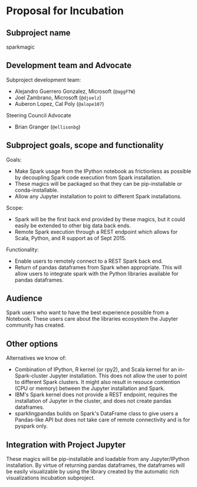# Proposal for Incubation

## Subproject name

sparkmagic

## Development team and Advocate

Subproject development team:

* Alejandro Guerrero Gonzalez, Microsoft (`@aggFTW`)
* Joel Zambrano, Microsoft (`@djoelz`)
* Auberon Lopez, Cal Poly (`@alope107`)

Steering Council Advocate

* Brian Granger (`@ellisonbg`)

## Subproject goals, scope and functionality

Goals:
* Make Spark usage from the IPython notebook as frictionless as possible by decoupling Spark code execution from Spark installation.
* These magics will be packaged so that they can be pip-installable or conda-installable.
* Allow any Jupyter installation to point to different Spark installations.

Scope:
* Spark will be the first back end provided by these magics, but it could easily be extended to other big data back ends.
* Remote Spark execution through a REST endpoint which allows for Scala, Python, and R support as of Sept 2015.

Functionality:
* Enable users to remotely connect to a REST Spark back end.
* Return of pandas dataframes from Spark when appropriate. This will allow users to integrate spark with the Python libraries available for pandas dataframes.

## Audience

Spark users who want to have the best experience possible from a Notebook. These users care about the libraries ecosystem the Jupyter community has created.

## Other options

Alternatives we know of:

* Combination of IPython, R kernel (or rpy2), and Scala kernel for an in-Spark-cluster Jupyter installation. This does not allow the user to point to different Spark clusters. It might also result in resouce contention (CPU or memory) between the Jupyter installation and Spark.
* IBM's Spark kernel does not provide a REST endpoint, requires the installation of Jupyter in the cluster, and does not create pandas dataframes.
* sparklingpandas builds on Spark's DataFrame class to give users a Pandas-like API but does not take care of remote connectivity and is for pyspark only.

## Integration with Project Jupyter

These magics will be pip-installable and loadable from any Jupyter/IPython installation.
By virtue of returning pandas dataframes, the dataframes will be easily visualizable by using the library created by the automatic rich visualizations incubation subproject.